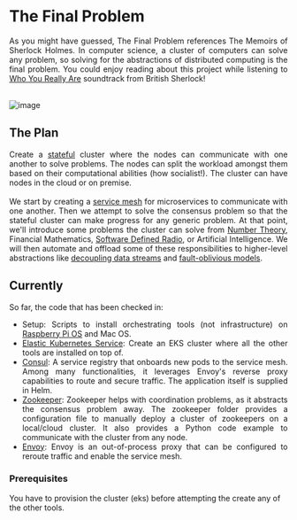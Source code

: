 # The Final Problem
<div align="justify"> As you might have guessed, The Final Problem references The Memoirs of Sherlock Holmes. In computer science, a cluster of computers can solve any problem, so solving for the abstractions of distributed computing is the final problem. You could enjoy reading about this project while listening to <a href="https://youtu.be/uorGmVFwNQI?si=qKTMRNN-vwvqRQkY">Who You Really Are</a> soundtrack from British Sherlock! </div>
<br/>

![image](https://github.com/shehio/the-final-problem/assets/4094464/fd77053b-dadf-4cb3-afd1-5cc7b47e08b4)

## The Plan
<div align="justify">
Create a <a href="https://en.wikipedia.org/wiki/State_(computer_science)">stateful</a> cluster where the nodes can communicate with one another to solve problems. The nodes can split the workload amongst them based on their computational abilities (how socialist!). The cluster can have nodes in the cloud or on premise.
</div>
<br/>
<div align="justify">
We start by creating a <a href="https://en.wikipedia.org/wiki/Service_mesh">service mesh</a> for microservices to communicate with one another. Then we attempt to solve the consensus problem so that the stateful cluster can make progress for any generic problem. At that point, we'll introduce some problems the cluster can solve from <a href="https://en.wikipedia.org/wiki/Number_theory">Number Theory</a>, Financial Mathematics, <a href="https://en.wikipedia.org/wiki/Software-defined_radio">Software Defined Radio</a>, or Artificial Intelligence. We will then automate and offload some of these responsibilities to higher-level abstractions like <a href="https://kafka.apache.org/">decoupling data streams</a> and <a href="https://kafka.apache.org/(https://cadenceworkflow.io/)">fault-oblivious models</a>.
</div>

## Currently

So far, the code that has been checked in:
- <div align="justify"> Setup: Scripts to install orchestrating tools (not infrastructure) on <a href="https://www.raspberrypi.com/software/">Raspberry Pi OS</a> and Mac OS. </div>
- <div align="justify"> <a href="https://aws.amazon.com/eks/">Elastic Kubernetes Service</a>: Create an EKS cluster where all the other tools are installed on top of. </div>
- <div align="justify"> <a href="https://www.consul.io/">Consul</a>: A service registry that onboards new pods to the service mesh. Among many functionalities, it leverages Envoy's reverse proxy capabilities to route and secure traffic. The application itself is supplied in Helm. </div>
- <div align="justify"> <a href="https://zookeeper.apache.org/">Zookeeper</a>: Zookeeper helps with coordination problems, as it abstracts the consensus problem away. The zookeeper folder provides a configuration file to manually deploy a cluster of zookeepers on a local/cloud cluster. It also provides a Python code example to communicate with the cluster from any node. </div>
- <div align="justify"> <a href="https://www.envoyproxy.io/">Envoy</a>: Envoy is an out-of-process proxy that can be configured to reroute traffic and enable the service mesh. </div>


### Prerequisites
You have to provision the cluster (eks) before attempting the create any of the other tools.
